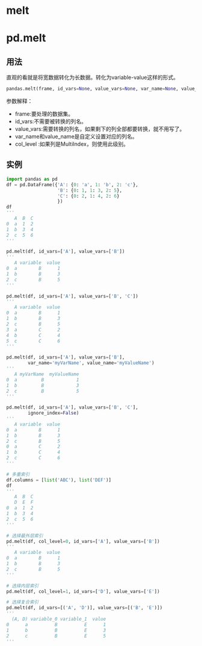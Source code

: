 # melt



# pd.melt
## 用法
直观的看就是将宽数据转化为长数据。转化为variable-value这样的形式。
```python
pandas.melt(frame, id_vars=None, value_vars=None, var_name=None, value_name='value', col_level=None)
```
参数解释：

- frame:要处理的数据集。
- id_vars:不需要被转换的列名。
- value_vars:需要转换的列名，如果剩下的列全部都要转换，就不用写了。
- var_name和value_name是自定义设置对应的列名。
- col_level :如果列是MultiIndex，则使用此级别。
## 实例
```python
import pandas as pd
df = pd.DataFrame({'A': {0: 'a', 1: 'b', 2: 'c'},
                   'B': {0: 1, 1: 3, 2: 5},
                   'C': {0: 2, 1: 4, 2: 6}
                   })
df
'''
   A  B  C
0  a  1  2
1  b  3  4
2  c  5  6
'''

```


```python
pd.melt(df, id_vars=['A'], value_vars=['B'])
'''
   A variable  value
0  a        B      1
1  b        B      3
2  c        B      5
'''

pd.melt(df, id_vars=['A'], value_vars=['B', 'C'])
'''
   A variable  value
0  a        B      1
1  b        B      3
2  c        B      5
3  a        C      2
4  b        C      4
5  c        C      6
'''

```

```python
pd.melt(df, id_vars=['A'], value_vars=['B'],
        var_name='myVarName', value_name='myValueName')
'''
   A myVarName  myValueName
0  a         B            1
1  b         B            3
2  c         B            5
'''

```

```python
pd.melt(df, id_vars=['A'], value_vars=['B', 'C'],
        ignore_index=False)
'''
   A variable  value
0  a        B      1
1  b        B      3
2  c        B      5
0  a        C      2
1  b        C      4
2  c        C      6
'''

```

```python
# 多重索引
df.columns = [list('ABC'), list('DEF')]
df
'''
   A  B  C
   D  E  F
0  a  1  2
1  b  3  4
2  c  5  6
'''

# 选择最外层索引
pd.melt(df, col_level=0, id_vars=['A'], value_vars=['B'])
'''
   A variable  value
0  a        B      1
1  b        B      3
2  c        B      5
'''

# 选择内层索引
pd.melt(df, col_level=1, id_vars=['D'], value_vars=['E'])

# 选择复合索引
pd.melt(df, id_vars=[('A', 'D')], value_vars=[('B', 'E')])
'''
  (A, D) variable_0 variable_1  value
0      a          B          E      1
1      b          B          E      3
2      c          B          E      5
'''

```


